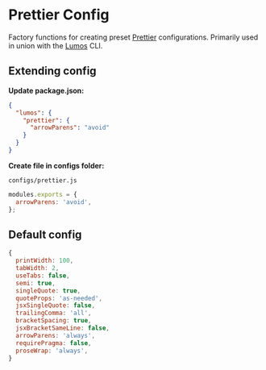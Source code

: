 # Prettier Config

Factory functions for creating preset [Prettier](https://prettier.io/) configurations. Primarily
used in union with the [Lumos](https://www.npmjs.com/package/@oriflame/lumos) CLI.

## Extending config

**Update package.json:**


```json
{
  "lumos": {
    "prettier": {
      "arrowParens": "avoid"
    }
  }
}
```

**Create file in configs folder:**

`configs/prettier.js`

```js
modules.exports = {
  arrowParens: 'avoid',
};
```

## Default config

```js
{
  printWidth: 100,
  tabWidth: 2,
  useTabs: false,
  semi: true,
  singleQuote: true,
  quoteProps: 'as-needed',
  jsxSingleQuote: false,
  trailingComma: 'all',
  bracketSpacing: true,
  jsxBracketSameLine: false,
  arrowParens: 'always',
  requirePragma: false,
  proseWrap: 'always',
}
```
